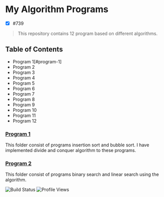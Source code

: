 ﻿# My Algorithm Programs
- [x] #739
> This repository contains 12 program based on different algorithms.

## Table of Contents
- Program 1[#program-1]
- Program 2
- Program 3
- Program 4
- Program 5
- Program 6
- Program 7
- Program 8
- Program 9
- Program 10
- Program 11
- Program 12
### [Program 1](https://github.com/priyamshree/Design-Analysis-Algorithms/tree/main/Program1) 
This folder consist of programs insertion sort and bubble sort. I have implemented divide and conquer algorithm to these programs.
### [Program 2](https://github.com/priyamshree/Design-Analysis-Algorithms/tree/main/Program2)
This folder consist of programs binary search and linear search using the algorithm.

![Build Status](https://img.shields.io/github/workflow/status/username/project-name/CI)
![Profile Views](https://komarev.com/ghpvc/?username=priyamshree)
